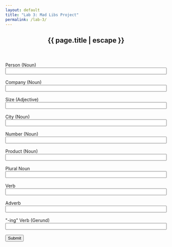 ```yaml
---
layout: default
title: "Lab 3: Mad Libs Project"
permalink: /lab-3/
---
```


<article
  class="post h-entry"
  itemscope
  itemtype="http://schema.org/BlogPosting"
>
  <header class="post-header">
    <h1 class="post-title p-name" itemprop="name headline">
      {{ page.title | escape }}
    </h1>
  </header>

  <div class="post-content e-content" itemprop="articleBody">
    <form method="get" id="form">
      <div class="form-group">
        <label for="noun">Person (Noun)</label>
        <input type="text" name="person" id="person" class="form-input" />
      </div>
      <div class="form-group">
        <label for="verb">Company (Noun)</label>
        <input type="text" name="company" id="company" class="form-input" />
        </div>
        <div class="form-group">
      <label for="adjective">Size (Adjective)</label>
      <input type="text" name="size" id="size" class="form-input" />
        </div>
        <div class="form-group">
      <label for="adjective">City (Noun)</label>
      <input type="text" name="city" id="city" class="form-input" />
        </div>
        <div class="form-group">
      <label for="adjective">Number (Noun)</label>
      <input type="number" name="number" id="number" class="form-input" />
        </div>
        <div class="form-group">
      <label for="adjective">Product (Noun)</label>
      <input type="text" name="product" id="product" class="form-input" />
        </div>
        <div class="form-group">
      <label for="adjective">Plural Noun</label>
      <input type="text" name="plural" id="plural" class="form-input" />
        </div>
        <div class="form-group">
      <label for="adjective">Verb</label>
      <input type="text" name="verb" id="verb" class="form-input" />
        </div>
        <div class="form-group">
      <label for="adjective">Adverb</label>
      <input type="text" name="adverb" id="adverb" class="form-input" />
        </div>
        <div class="form-group">
      <label for="adjective">"-ing" Verb (Gerund)</label>
      <input type="text" name="gerund" id="gerund" class="form-input" />
        </div>
      <input type="submit" value="Submit" />
    </form>
    <!-- render the form input to the page and convert them to query params -->
    <div id="story"></div>
    <script>
        var form = document.getElementById("form");
        var story = document.getElementById("story");
        story.style.display = "none";
        form.addEventListener("submit", function(event) {
            form.style.display = "none";
            var person = document.getElementById("person").value;
            var company = document.getElementById("company").value;
            var size = document.getElementById("size").value;
            var city = document.getElementById("city").value;
            var number = document.getElementById("number").value;
            var product = document.getElementById("product").value;
            var plural = document.getElementById("plural").value;
            var verb = document.getElementById("verb").value;
            var adverb = document.getElementById("adverb").value;
            var gerund = document.getElementById("gerund").value;
            var template = `Hello! My name is ${person}, and I am the founder and CEO of ${company}. We are a(n) ${size} company that is publicly traded on the ${city} Stock Exchange. We are currently valued at ${number} US Dollars. We sell a ${product} that helps ${plural} ${verb} ${adverb}. If you like ${gerund}, come work for us!`;
            story.innerHTML = template;
            story.style.display = "block";
            story.innerHTML += `<p><a href="${window.location.pathname}">Try new words!</a></p>`;
        });
        var urlParams = new URLSearchParams(window.location.search);
        if (urlParams.get("person") && urlParams.get("company") && urlParams.get("size") && urlParams.get("city") && urlParams.get("number") && urlParams.get("product") && urlParams.get("plural") && urlParams.get("verb") && urlParams.get("adverb") && urlParams.get("gerund")) {
            form.style.display = "none";
            var person = urlParams.get("person");
            var company = urlParams.get("company");
            var size = urlParams.get("size");
            var city = urlParams.get("city");
            var number = urlParams.get("number");
            var product = urlParams.get("product");
            var plural = urlParams.get("plural");
            var verb = urlParams.get("verb");
            var adverb = urlParams.get("adverb");
            var gerund = urlParams.get("gerund");
            var template = `Hello! My name is ${person}, and I am the founder and CEO of ${company}. We are a(n) ${size} company that is publicly traded on the ${city} Stock Exchange. We are currently valued at ${number} US Dollars. We sell a ${product} that helps ${plural} ${verb} ${adverb}. If you like ${gerund}, come work for us!`;
            story.innerHTML = template; 
            story.style.display = "block";
            story.innerHTML += `<p><a href="${window.location.pathname}">Try new words!</a></p>`;
        }
    </script>
    <style>
        .form-input {
            width: 100%;
        }
        .form-group {
            margin-bottom: 1rem;
        }
    </style>
    </div>
</article>